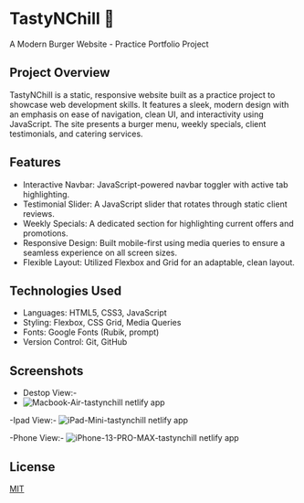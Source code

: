# TastyNChill 🍔

 A Modern Burger Website - Practice Portfolio Project

## Project Overview

TastyNChill is a static, responsive website built as a practice project to showcase web development skills. It features a sleek, modern design with an emphasis on ease of navigation, clean UI, and interactivity using JavaScript. The site presents a burger menu, weekly specials, client testimonials, and catering services.

## Features

- Interactive Navbar: JavaScript-powered navbar toggler with active tab highlighting.
- Testimonial Slider: A JavaScript slider that rotates through static client reviews.
- Weekly Specials: A dedicated section for highlighting current offers and promotions.
- Responsive Design: Built mobile-first using media queries to ensure a seamless experience on all screen sizes.
- Flexible Layout: Utilized Flexbox and Grid for an adaptable, clean layout.

## Technologies Used

- Languages: HTML5, CSS3, JavaScript
- Styling: Flexbox, CSS Grid, Media Queries
- Fonts: Google Fonts (Rubik, prompt)
- Version Control: Git, GitHub

## Screenshots

- Destop View:-
- ![Macbook-Air-tastynchill netlify app](https://github.com/user-attachments/assets/0fa2f733-27df-44bc-b1e7-2772e2991d4e)

-Ipad View:- 
![iPad-Mini-tastynchill netlify app](https://github.com/user-attachments/assets/184f4796-15b5-4324-9d5c-afc27bdb7c6a)

-Phone View:- 
![iPhone-13-PRO-MAX-tastynchill netlify app](https://github.com/user-attachments/assets/bd3e28a2-221c-481b-ae0b-6a1db2b51273)


## License

[MIT](https://choosealicense.com/licenses/mit/)
